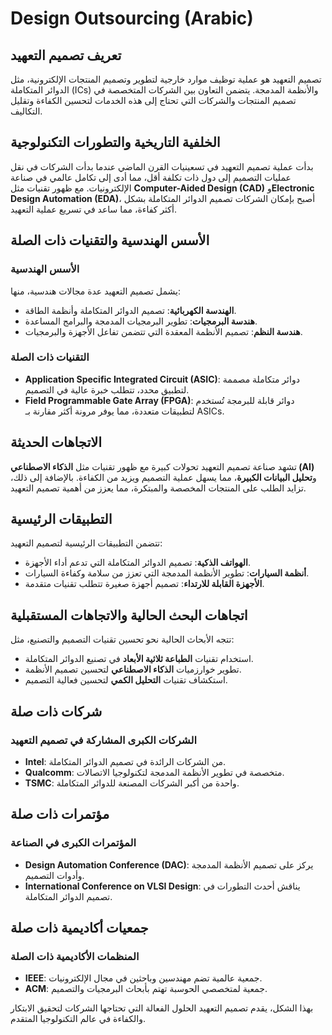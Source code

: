 # Design Outsourcing (Arabic)

## تعريف تصميم التعهيد
تصميم التعهيد هو عملية توظيف موارد خارجية لتطوير وتصميم المنتجات الإلكترونية، مثل الدوائر المتكاملة (ICs) والأنظمة المدمجة. يتضمن التعاون بين الشركات المتخصصة في تصميم المنتجات والشركات التي تحتاج إلى هذه الخدمات لتحسين الكفاءة وتقليل التكاليف.

## الخلفية التاريخية والتطورات التكنولوجية
بدأت عملية تصميم التعهيد في تسعينيات القرن الماضي عندما بدأت الشركات في نقل عمليات التصميم إلى دول ذات تكلفة أقل، مما أدى إلى تكامل عالمي في صناعة الإلكترونيات. مع ظهور تقنيات مثل **Computer-Aided Design (CAD)** و**Electronic Design Automation (EDA)**، أصبح بإمكان الشركات تصميم الدوائر المتكاملة بشكل أكثر كفاءة، مما ساعد في تسريع عملية التعهيد.

## الأسس الهندسية والتقنيات ذات الصلة
### الأسس الهندسية
يشمل تصميم التعهيد عدة مجالات هندسية، منها:
- **الهندسة الكهربائية**: تصميم الدوائر المتكاملة وأنظمة الطاقة.
- **هندسة البرمجيات**: تطوير البرمجيات المدمجة والبرامج المساعدة.
- **هندسة النظم**: تصميم الأنظمة المعقدة التي تتضمن تفاعل الأجهزة والبرمجيات.

### التقنيات ذات الصلة
- **Application Specific Integrated Circuit (ASIC)**: دوائر متكاملة مصممة لتطبيق محدد، تتطلب خبرة عالية في التصميم.
- **Field Programmable Gate Array (FPGA)**: دوائر قابلة للبرمجة تُستخدم لتطبيقات متعددة، مما يوفر مرونة أكثر مقارنة بـ ASICs.

## الاتجاهات الحديثة
تشهد صناعة تصميم التعهيد تحولات كبيرة مع ظهور تقنيات مثل **الذكاء الاصطناعي (AI)** و**تحليل البيانات الكبيرة**، مما يسهل عملية التصميم ويزيد من الكفاءة. بالإضافة إلى ذلك، تزايد الطلب على المنتجات المخصصة والمبتكرة، مما يعزز من أهمية تصميم التعهيد.

## التطبيقات الرئيسية
تتضمن التطبيقات الرئيسية لتصميم التعهيد:
- **الهواتف الذكية**: تصميم الدوائر المتكاملة التي تدعم أداء الأجهزة.
- **أنظمة السيارات**: تطوير الأنظمة المدمجة التي تعزز من سلامة وكفاءة السيارات.
- **الأجهزة القابلة للارتداء**: تصميم أجهزة صغيرة تتطلب تقنيات متقدمة.

## اتجاهات البحث الحالية والاتجاهات المستقبلية
تتجه الأبحاث الحالية نحو تحسين تقنيات التصميم والتصنيع، مثل:
- استخدام تقنيات **الطباعة ثلاثية الأبعاد** في تصنيع الدوائر المتكاملة.
- تطوير خوارزميات **الذكاء الاصطناعي** لتحسين تصميم الأنظمة.
- استكشاف تقنيات **التحليل الكمي** لتحسين فعالية التصميم.

## شركات ذات صلة
### الشركات الكبرى المشاركة في تصميم التعهيد
- **Intel**: من الشركات الرائدة في تصميم الدوائر المتكاملة.
- **Qualcomm**: متخصصة في تطوير الأنظمة المدمجة لتكنولوجيا الاتصالات.
- **TSMC**: واحدة من أكبر الشركات المصنعة للدوائر المتكاملة.

## مؤتمرات ذات صلة
### المؤتمرات الكبرى في الصناعة
- **Design Automation Conference (DAC)**: يركز على تصميم الأنظمة المدمجة وأدوات التصميم.
- **International Conference on VLSI Design**: يناقش أحدث التطورات في تصميم الدوائر المتكاملة.

## جمعيات أكاديمية ذات صلة
### المنظمات الأكاديمية ذات الصلة
- **IEEE**: جمعية عالمية تضم مهندسين وباحثين في مجال الإلكترونيات.
- **ACM**: جمعية لمتخصصي الحوسبة تهتم بأبحاث البرمجيات والتصميم.

بهذا الشكل، يقدم تصميم التعهيد الحلول الفعالة التي تحتاجها الشركات لتحقيق الابتكار والكفاءة في عالم التكنولوجيا المتقدم.